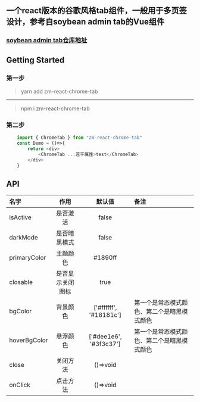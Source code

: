 ## 一个react版本的谷歌风格tab组件，一般用于多页签设计，参考自soybean admin tab的Vue组件
### [soybean admin tab仓库地址](https://github.com/honghuangdc/soybean-admin-tab.git)

## Getting Started
### 第一步
> yarn add zm-react-chrome-tab 
----
> npm i zm-react-chrome-tab

### 第二步
```javascript
	import { ChromeTab } from "zm-react-chrome-tab"
	const Demo = ()=>{
		return <div>
			<ChromeTab ...若干属性>test</ChromeTab>
		</div>
	}
```

## API
|名字|作用|默认值|备注|
|:-|:-:|:-:|:-|
|isActive|是否激活|false||
|darkMode|是否暗黑模式|false||
|primaryColor|主题颜色|#1890ff||
|closable|是否显示关闭图标|true|| 
|bgColor|背景颜色|['#ffffff', '#18181c']|第一个是常态模式颜色、第二个是暗黑模式颜色|
|hoverBgColor|悬浮颜色|['#dee1e6', '#3f3c37']|第一个是常态模式颜色、第二个是暗黑模式颜色|
|close|关闭方法|()=>void||
|onClick|点击方法|()=>void||

